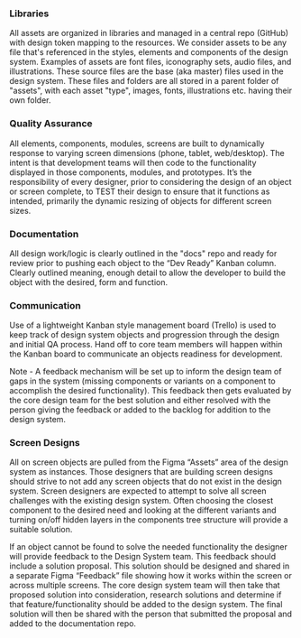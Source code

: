 ### Libraries

All assets are organized in libraries and managed in a central repo (GitHub) with design token mapping to the resources.  We consider assets to be any file that's referenced in the styles, elements and components of the design system. Examples of assets are font files, iconography sets, audio files, and illustrations. These source files are the base (aka master) files used in the design system. These files and folders are all stored in a parent folder of "assets", with each asset "type", images, fonts, illustrations etc. having their own folder.

### Quality Assurance

All elements, components, modules, screens are built to dynamically response to varying screen dimensions (phone, tablet, web/desktop). The intent is that development teams will then code to the functionality displayed in those components, modules, and prototypes. It’s the responsibility of every designer, prior to considering the design of an object or screen complete, to TEST their design to ensure that it functions as intended, primarily the dynamic resizing of objects for different screen sizes.

### Documentation

All design work/logic is clearly outlined in the "docs" repo and ready for review prior to pushing each object to the “Dev Ready” Kanban column. Clearly outlined meaning, enough detail to allow the developer to build the object with the desired, form and function.  

### Communication

Use of a lightweight Kanban style management board (Trello) is used to keep track of design system objects and progression through the design and initial QA process. Hand off to core team members will happen within the Kanban board to communicate an objects readiness for development.

Note - A feedback mechanism will be set up to inform the design team of gaps in the system (missing components or variants on a component to accomplish the desired functionality). This feedback then gets evaluated by the core design team for the best solution and either resolved with the person giving the feedback or added to the backlog for addition to the design system.

### Screen Designs

All on screen objects are pulled from the Figma “Assets” area of the design system as instances. Those designers that are building screen designs should strive to not add any screen objects that do not exist in the design system. Screen designers are expected to attempt to solve all screen challenges with the existing design system. Often choosing the closest component to the desired need and looking at the different variants and turning on/off hidden layers in the components tree structure will provide a suitable solution.

If an object cannot be found to solve the needed functionality the designer will provide feedback to the Design System team. This feedback should include a solution proposal. This solution should be designed and shared in a separate Figma “Feedback” file showing how it works within the screen or across multiple screens. The core design system team will then take that proposed solution into consideration, research solutions and determine if that feature/functionality should be added to the design system. The final solution will then be shared with the person that submitted the proposal and added to the documentation repo.